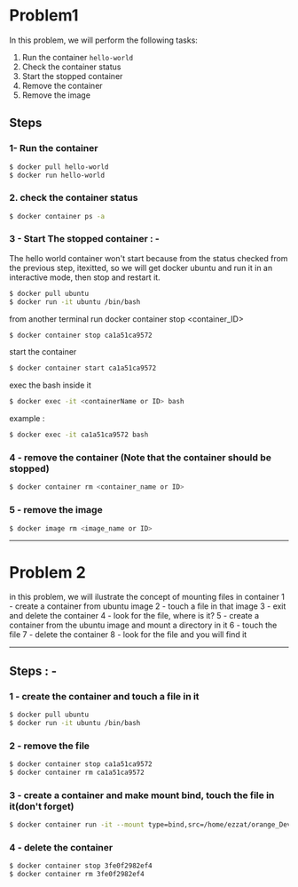 # Problem1 

In this problem, we will perform the following tasks:

1. Run the container `hello-world`
2. Check the container status
3. Start the stopped container
4. Remove the container
5. Remove the image

## Steps

### 1- Run the container

```bash
$ docker pull hello-world
$ docker run hello-world
```

### 2. check the container status

```bash
$ docker container ps -a
```
### 3 - Start The stopped container : -
The hello world container won't start because from the status checked from the previous step, itexitted, so we will get docker ubuntu and run it in an interactive mode, then stop and restart it.

```bash
$ docker pull ubuntu
$ docker run -it ubuntu /bin/bash
```

from another terminal run docker container stop <container_ID>

```bash
$ docker container stop ca1a51ca9572
```
start the container

```bash
$ docker container start ca1a51ca9572
```

exec the bash inside it
```bash
$ docker exec -it <containerName or ID> bash
```
example :
```bash
$ docker exec -it ca1a51ca9572 bash
```

### 4 - remove the container (Note that the container should be stopped)

```bash
$ docker container rm <container_name or ID>
```

### 5 - remove the image
```bash
$ docker image rm <image_name or ID>
```
---

# Problem 2
in this problem, we will ilustrate the concept of mounting files in container
1 - create a container from ubuntu image
2 - touch a file in that image
3 - exit and delete the container
4 - look for the file, where is it?
5 - create a container from the ubuntu image and mount a directory in it
6 - touch the file
7 - delete the container
8 - look for the file and you will find it

---
## Steps : -

### 1 - create the container and touch a file in it
```bash
$ docker pull ubuntu
$ docker run -it ubuntu /bin/bash
```

### 2 - remove the file
```bash
$ docker container stop ca1a51ca9572
$ docker container rm ca1a51ca9572
```

### 3 - create a container and make mount bind, touch the file in it(don't forget) 

```bash
$ docker container run -it --mount type=bind,src=/home/ezzat/orange_DevOps/orange_devOps/session_2/lap2,target=/lap2 ubuntu /bin/bash
```

### 4 - delete the container 
```bash
$ docker container stop 3fe0f2982ef4
$ docker container rm 3fe0f2982ef4
```

